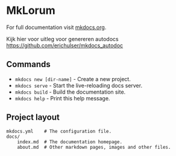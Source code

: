 # MkLorum

For full documentation visit [mkdocs.org](https://mkdocs.org).

Kijk hier voor uitleg voor genereren autodocs https://github.com/erichulser/mkdocs_autodoc

## Commands

* `mkdocs new [dir-name]` - Create a new project.
* `mkdocs serve` - Start the live-reloading docs server.
* `mkdocs build` - Build the documentation site.
* `mkdocs help` - Print this help message.

## Project layout

    mkdocs.yml    # The configuration file.
    docs/
        index.md  # The documentation homepage.
        about.md  # Other markdown pages, images and other files.
